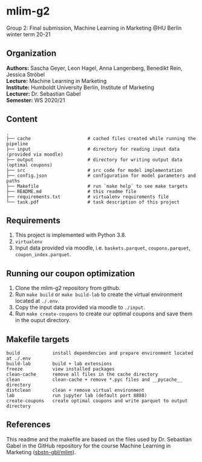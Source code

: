 # mlim-g2
Group 2: Final submission, Machine Learning in Marketing @HU Berlin winter term 20-21

## Organization
__Authors:__ Sascha Geyer, Leon Hagel, Anna Langenberg, Benedikt Rein, Jessica Ströbel <br>
__Lecture:__ Machine Learning in Marketing <br>
__Institute:__ Humboldt University Berlin, Institute of Marketing <br>
__Lecturer:__ Dr. Sebastian Gabel <br>
__Semester:__ WS 2020/21 <br>

## Content 

```
.
├── cache                     # cached files created while running the pipeline
├── input                     # directory for reading input data (provided via moodle)
├── output                    # directory for writing output data (optimal coupons)
├── src                       # src code for model implementation
├── config.json               # configuration for model parameters and paths
├── Makefile                  # run `make help` to see make targets
├── README.md                 # this readme file
├── requirements.txt          # virtualenv requirements file
└── task.pdf                  # task description of this project
```


## Requirements

1. This project is implemented with Python 3.8.
1. `virtualenv`
1. Input data provided via moodle, i.e. `baskets.parquet`, `coupons.parquet`, `coupon_index.parquet`.


## Running our coupon optimization

1. Clone the mlim-g2 repository from github.
1. Run `make build` or `make build-lab` to create the virtual environment located at `./.env`.
1. Copy the input data provided via moodle to `./input`.
1. Run `make create-coupons` to create our optimal coupons and save them in the ouput directory.

## Makefile targets

```
build            install dependencies and prepare environment located at ./.env
build-lab        build + lab extensions
freeze           view installed packages
clean-cache      remove all files in the cache directory
clean            clean-cache + remove *.pyc files and __pycache__ directory
distclean        clean + remove virtual environment
lab              run jupyter lab (default port 8888)
create-coupons   create optimal coupons and write parquet to output directory
```

## References

This readme and the makefile are based on the files used by Dr. Sebastian Gabel in the GitHub repository for the course Machine Learning in Marketing ([sbstn-gbl/mlim](https://github.com/sbstn-gbl/mlim "Repository for Course Machine Learning in Marketing")).
